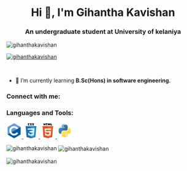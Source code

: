 <h1 align="center">Hi 👋, I'm Gihantha Kavishan</h1>
<h3 align="center">An undergraduate student at University of kelaniya</h3>

<p align="left"> <img src="https://komarev.com/ghpvc/?username=gihanthakavishan&label=Profile%20views&color=0e75b6&style=flat" alt="gihanthakavishan" /> </p>

<p align="left"> <a href="https://github.com/ryo-ma/github-profile-trophy"><img src="https://github-profile-trophy.vercel.app/?username=gihanthakavishan" alt="gihanthakavishan" /></a> </p>

<p align="left"> <a href="https://twitter.com/" target="blank"><img src="https://img.shields.io/twitter/follow/?logo=twitter&style=for-the-badge" alt="" /></a> </p>

- 🌱 I’m currently learning **B.Sc(Hons) in software engineering.**

<h3 align="left">Connect with me:</h3>
<p align="left">
</p>

<h3 align="left">Languages and Tools:</h3>
<p align="left"> <a href="https://www.cprogramming.com/" target="_blank" rel="noreferrer"> <img src="https://raw.githubusercontent.com/devicons/devicon/master/icons/c/c-original.svg" alt="c" width="40" height="40"/> </a> <a href="https://www.w3schools.com/css/" target="_blank" rel="noreferrer"> <img src="https://raw.githubusercontent.com/devicons/devicon/master/icons/css3/css3-original-wordmark.svg" alt="css3" width="40" height="40"/> </a> <a href="https://www.w3.org/html/" target="_blank" rel="noreferrer"> <img src="https://raw.githubusercontent.com/devicons/devicon/master/icons/html5/html5-original-wordmark.svg" alt="html5" width="40" height="40"/> </a> <a href="https://www.python.org" target="_blank" rel="noreferrer"> <img src="https://raw.githubusercontent.com/devicons/devicon/master/icons/python/python-original.svg" alt="python" width="40" height="40"/> </a> </p>

<p><img align="left" src="https://github-readme-stats.vercel.app/api/top-langs?username=gihanthakavishan&show_icons=true&locale=en&layout=compact" alt="gihanthakavishan" /></p>

<p>&nbsp;<img align="center" src="https://github-readme-stats.vercel.app/api?username=gihanthakavishan&show_icons=true&locale=en" alt="gihanthakavishan" /></p>

<p><img align="center" src="https://github-readme-streak-stats.herokuapp.com/?user=gihanthakavishan&" alt="gihanthakavishan" /></p>


<!--
**gihanthakavishan/gihanthakavishan** is a ✨ _special_ ✨ repository because its `README.md` (this file) appears on your GitHub profile.

Here are some ideas to get you started:

- 🔭 I’m currently working on ...
- 🌱 I’m currently learning ...
- 👯 I’m looking to collaborate on ...
- 🤔 I’m looking for help with ...
- 💬 Ask me about ...
- 📫 How to reach me: ...
- 😄 Pronouns: ...
- ⚡ Fun fact: ...
-->
